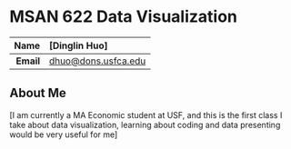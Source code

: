 MSAN 622 Data Visualization
==============================

| **Name**  | [Dinglin Huo] |
|----------:|:------------|
| **Email** | dhuo@dons.usfca.edu |

## About Me ##

[I am currently a MA Economic student at USF, and this is the first class I take about data visualization, learning about coding and data presenting would be very useful for me]
